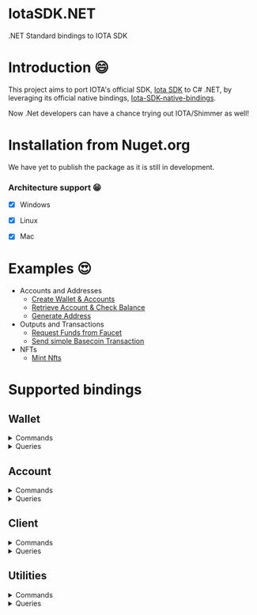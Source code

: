 # IotaSDK.NET
.NET Standard bindings to IOTA SDK


# Introduction :smile:

This project aims to port IOTA's official SDK, [Iota SDK](https://github.com/iotaledger/iota-sdk) to C# .NET, by leveraging its official native bindings, [Iota-SDK-native-bindings](https://github.com/iotaledger/iota-sdk-native-bindings).

Now .Net developers can have a chance trying out IOTA/Shimmer as well!


# Installation from Nuget.org

We have yet to publish the package as it is still in development.


### Architecture support :grin:

- [x] Windows
- [x] Linux
- [x] Mac


# Examples :heart_eyes:
- Accounts and Addresses
  - [Create Wallet & Accounts](https://github.com/IOTA-NET/IotaSDK.NET/blob/main/IotaSDK.NET.Main/Examples/Accounts%20and%20Addresses/Create%20Wallet%20and%20Account/README.md)
  - [Retrieve Account & Check Balance](https://github.com/IOTA-NET/IotaSDK.NET/blob/main/IotaSDK.NET.Main/Examples/Accounts%20and%20Addresses/Check%20Balance/README.md)
  - [Generate Address](https://github.com/IOTA-NET/IotaSDK.NET/blob/main/IotaSDK.NET.Main/Examples/Accounts%20and%20Addresses/Generate%20Addresses/README.md)
- Outputs and Transactions
  - [Request Funds from Faucet](https://github.com/IOTA-NET/IotaSDK.NET/blob/main/IotaSDK.NET.Main/Examples/Outputs%20and%20Transactions/Request%20Tokens%20From%20Faucet/README.md)
  - [Send simple Basecoin Transaction](https://github.com/IOTA-NET/IotaSDK.NET/blob/main/IotaSDK.NET.Main/Examples/Outputs%20and%20Transactions/Send%20a%20Basecoin%20Transaction/README.md)
- NFTs
  - [Mint Nfts](https://github.com/IOTA-NET/IotaSDK.NET/blob/main/IotaSDK.NET.Main/Examples/Nfts/Mint%20an%20NFT/README.md)

# Supported bindings

## Wallet
<details>
  <summary> 
    Commands
  </summary>
  <ul>
    <li>AuthenticateToStronghold</li>
    <li>ChangeStrongholdPassword</li>
    <li>ClearStrongholdPassword</li>
    <li>CreateAccount</li>
    <li>DeleteLastAccount</li>
    <li>SetClientOptions</li>
    <li>SetStrongholdPasswordClearInterval</li>
    <li>StartBackgroundSync</li>
    <li>StopBackgroundSync</li>
    <li>StoreMnemonic</li>
  </ul>
</details>

<details>
  <summary> 
    Queries
  </summary>
  <ul>
    <li>CheckIfStrongholdPasswordExists</li>
    <li>GetAccountIndexes</li>
    <li>GetAccounts</li>
    <li>GetAccountWithAlias</li>
    <li>GetAccountWithIndex</li>
  </ul>
</details>

## Account
<details>
  <summary> 
    Commands
  </summary>
  <ul>
    <li>Burn</li>
    <li>BurnNft</li>
	<li>ClaimOutputs</li>
    <li>ConsolidateOutputs</li>
    <li>CreateAliasOutput</li>
    <li>CreateNativeToken</li>
	<li>DestroyAlias</li>
	<li>GenerateEd25519Addresses</li>
	<li>MeltNativeTokens</li>
	<li>MintNativeTokens</li>
    <li>MintNfts</li>
	<li>MintNftsUsingBuilder</li>
    <li>PrepareBurn</li>
    <li>PrepareBurnNft</li>
	<li>PrepareClaimOutputs</li>
    <li>PrepareConsolidateOutputs</li>
    <li>PrepareCreateAliasOutput</li>
    <li>PrepareCreateNativeTokens</li>
	<li>PrepareDestroyAlias</li>
	<li>PrepareMeltNativeTokens</li?
	<li>PrepareMintNativeTokens</li>
    <li>PrepareMintNfts</li>
    <li>PrepareSendNfts</li>
    <li>PrepareTransactions</li>
	<li>RequestFundsFromFaucet</li>
    <li>RetryTransactionUntilIncluded</li>
    <li>SendBaseCoin</li>
    <li>SendNfts</li>
    <li>SendTransaction</li>
    <li>SetAlias</li>
    <li>SetDefaultSyncOptions</li>
    <li>SignAndSubmitTransaction</li>
	<li>SignTransactionEssence</li>
	<li>SubmitSignedTransactionEssence</li>
    <li>Sync</li>
  </ul>
</details>

<details>
  <summary> 
    Queries
  </summary>
  <ul>
   <li>GetAddress</li>
   <li>GetAddressesWithUnspentOutputs</li>
   <li>GetBalance</li>
   <li>GetClaimableOutputs</li>
   <li>GetFoundryOutput</li>
   <li>GetIncomingTransaction</li>
   <li>GetIncomingTransactions</li>
   <li>GetOutput</li>
   <li>GetOutputs</li>
   <li>GetPendingTransactions</li>
   <li>GetTransaction</li>
   <li>GetTransactions</li>
   <li>GetUnspentOutputs</li>
  </ul>
</details>

## Client
<details>
  <summary> 
    Commands
  </summary>
  <ul>
   <li>RequestFundsFromFaucet</li>
  </ul>
</details>

<details>
  <summary> 
    Queries
  </summary>
  <ul>
  
  </ul>
</details>

## Utilities
<details>
  <summary> 
    Commands
  </summary>
  <ul>
   <li>AliasIdToBech32</li>
   <li>Bech32ToHash</li>
   <li>ComputeStorageDeposit</li>
   <li>GenerateMnemonic</li>
   <li>HashToBech32</li>
   <li>MnemonicToHexSeed</li>
   <li>NftIdToBech32</li>
   <li>OutputIdToNftId</li>
   <li>PublicKeyToBech32</li>
   <li>StartLogger</li>
   <li>VerifyBech32Address</li>
   <li>VerifyMnemonic</li>
  </ul>
</details>

<details>
  <summary> 
    Queries
  </summary>
  <ul>
  
  </ul>

## SecretManager
TBD

</details>
